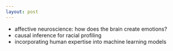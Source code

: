 ```yaml
---
layout: post
---
```



 - affective neuroscience: how does the brain create emotions?
 - causal inference for racial profiling
 - incorporating human expertise into machine learning models
